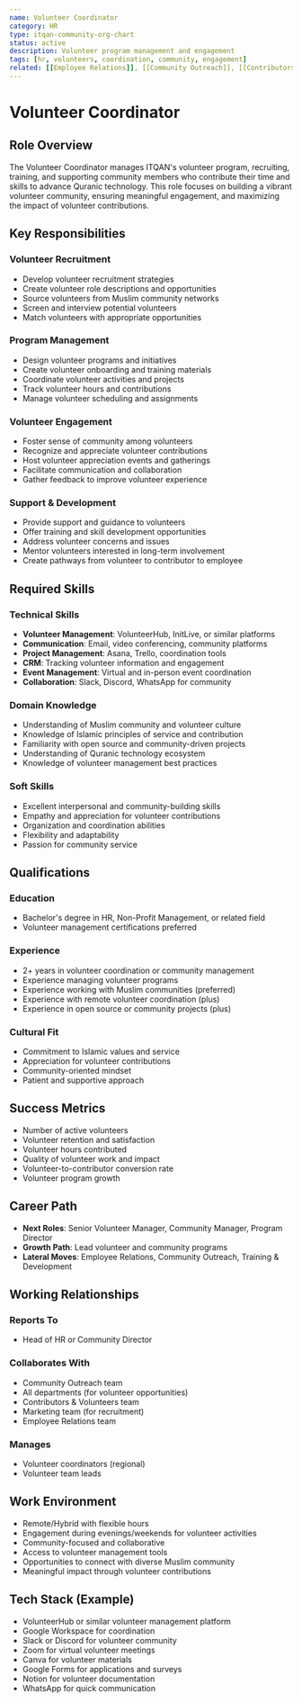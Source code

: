 ```yaml
---
name: Volunteer Coordinator
category: HR
type: itqan-community-org-chart
status: active
description: Volunteer program management and engagement
tags: [hr, volunteers, coordination, community, engagement]
related: [[Employee Relations]], [[Community Outreach]], [[Contributors & Volunteers]]
---
```


# Volunteer Coordinator

## Role Overview
The Volunteer Coordinator manages ITQAN's volunteer program, recruiting, training, and supporting community members who contribute their time and skills to advance Quranic technology. This role focuses on building a vibrant volunteer community, ensuring meaningful engagement, and maximizing the impact of volunteer contributions.

## Key Responsibilities

### Volunteer Recruitment
- Develop volunteer recruitment strategies
- Create volunteer role descriptions and opportunities
- Source volunteers from Muslim community networks
- Screen and interview potential volunteers
- Match volunteers with appropriate opportunities

### Program Management
- Design volunteer programs and initiatives
- Create volunteer onboarding and training materials
- Coordinate volunteer activities and projects
- Track volunteer hours and contributions
- Manage volunteer scheduling and assignments

### Volunteer Engagement
- Foster sense of community among volunteers
- Recognize and appreciate volunteer contributions
- Host volunteer appreciation events and gatherings
- Facilitate communication and collaboration
- Gather feedback to improve volunteer experience

### Support & Development
- Provide support and guidance to volunteers
- Offer training and skill development opportunities
- Address volunteer concerns and issues
- Mentor volunteers interested in long-term involvement
- Create pathways from volunteer to contributor to employee

## Required Skills

### Technical Skills
- **Volunteer Management**: VolunteerHub, InitLive, or similar platforms
- **Communication**: Email, video conferencing, community platforms
- **Project Management**: Asana, Trello, coordination tools
- **CRM**: Tracking volunteer information and engagement
- **Event Management**: Virtual and in-person event coordination
- **Collaboration**: Slack, Discord, WhatsApp for community

### Domain Knowledge
- Understanding of Muslim community and volunteer culture
- Knowledge of Islamic principles of service and contribution
- Familiarity with open source and community-driven projects
- Understanding of Quranic technology ecosystem
- Knowledge of volunteer management best practices

### Soft Skills
- Excellent interpersonal and community-building skills
- Empathy and appreciation for volunteer contributions
- Organization and coordination abilities
- Flexibility and adaptability
- Passion for community service

## Qualifications

### Education
- Bachelor's degree in HR, Non-Profit Management, or related field
- Volunteer management certifications preferred

### Experience
- 2+ years in volunteer coordination or community management
- Experience managing volunteer programs
- Experience working with Muslim communities (preferred)
- Experience with remote volunteer coordination (plus)
- Experience in open source or community projects (plus)

### Cultural Fit
- Commitment to Islamic values and service
- Appreciation for volunteer contributions
- Community-oriented mindset
- Patient and supportive approach

## Success Metrics
- Number of active volunteers
- Volunteer retention and satisfaction
- Volunteer hours contributed
- Quality of volunteer work and impact
- Volunteer-to-contributor conversion rate
- Volunteer program growth

## Career Path
- **Next Roles**: Senior Volunteer Manager, Community Manager, Program Director
- **Growth Path**: Lead volunteer and community programs
- **Lateral Moves**: Employee Relations, Community Outreach, Training & Development

## Working Relationships

### Reports To
- Head of HR or Community Director

### Collaborates With
- Community Outreach team
- All departments (for volunteer opportunities)
- Contributors & Volunteers team
- Marketing team (for recruitment)
- Employee Relations team

### Manages
- Volunteer coordinators (regional)
- Volunteer team leads

## Work Environment
- Remote/Hybrid with flexible hours
- Engagement during evenings/weekends for volunteer activities
- Community-focused and collaborative
- Access to volunteer management tools
- Opportunities to connect with diverse Muslim community
- Meaningful impact through volunteer contributions

## Tech Stack (Example)
- VolunteerHub or similar volunteer management platform
- Google Workspace for coordination
- Slack or Discord for volunteer community
- Zoom for virtual volunteer meetings
- Canva for volunteer materials
- Google Forms for applications and surveys
- Notion for volunteer documentation
- WhatsApp for quick communication